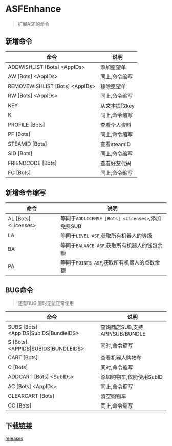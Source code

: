 # ASFEnhance

> 扩展ASF的命令

## 新增命令

| 命令                                | 说明          |
| ----------------------------------- | ------------- |
| ADDWISHLIST  \[Bots\] \<AppIDs\>    | 添加愿望单    |
| AW \[Bots\] \<AppIDs\>              | 同上,命令缩写 |
| REMOVEWISHLIST  \[Bots\] \<AppIDs\> | 移除愿望单    |
| RW \[Bots\] \<AppIDs\>              | 同上,命令缩写 |
| KEY                                 | 从文本提取key |
| K                                   | 同上,命令缩写 |
| PROFILE \[Bots\]                    | 查看个人资料  |
| PF \[Bots\]                         | 同上,命令缩写 |
| STEAMID \[Bots\]                    | 查看steamID   |
| SID \[Bots\]                        | 同上,命令缩写 |
| FRIENDCODE \[Bots\]                 | 查看好友代码  |
| FC \[Bots\]                         | 同上,命令缩写 |

## 新增命令缩写

| 命令                     | 说明                                             |
| ------------------------ | ------------------------------------------------ |
| AL \[Bots\] \<Licenses\> | 等同于`ADDLICENSE [Bots] <Licenses>`,添加免费SUB |
| LA                       | 等同于`LEVEL ASF`,获取所有机器人的等级           |
| BA                       | 等同于`BALANCE ASF`,获取所有机器人的钱包余额     |
| PA                       | 等同于`POINTS ASF`,获取所有机器人的点数余额      |

## BUG命令

> 还有BUG,暂时无法正常使用

| 命令                                        | 说明                           |
| ------------------------------------------- | ------------------------------ |
| SUBS \[Bots\] \<AppIDS\|SubIDS\|BundleIDS\> | 查询商店SUB,支持APP/SUB/BUNDLE |
| S \[Bots\] \<APPIDS\|SUBIDS\|BUNDLEIDS\>    | 同时,命令缩写                  |
| CART \[Bots\]                               | 查看机器人购物车               |
| C \[Bots\]                                  | 同时,命令缩写                  |
| ADDCART  \[Bots\] \<SubIDs\>                | 添加购物车,仅能使用SubID       |
| AC \[Bots\] \<AppIDs\>                      | 同上,命令缩写                  |
| CLEARCART  \[Bots\]                         | 清空购物车                     |
| CC \[Bots\]                                 | 同上,命令缩写                  |

## 下载链接

[releases](https://github.com/chr233/ASFEnhance/releases)
